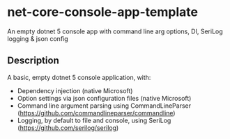 # net-core-console-app-template
An empty dotnet 5 console app with command line arg options, DI, SeriLog logging &amp; json config

## Description
A basic, empty dotnet 5 console application, with:

* Dependency injection (native Microsoft)
* Option settings via json configuration files (native Microsoft)
* Command line argument parsing using CommandLineParser (https://github.com/commandlineparser/commandline)
* Logging, by default to file and console, using SeriLog (https://github.com/serilog/serilog)
